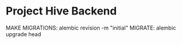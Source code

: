 # Project Hive Backend

MAKE MIGRATIONS:  alembic revision -m "initial"
MIGRATE: alembic upgrade head